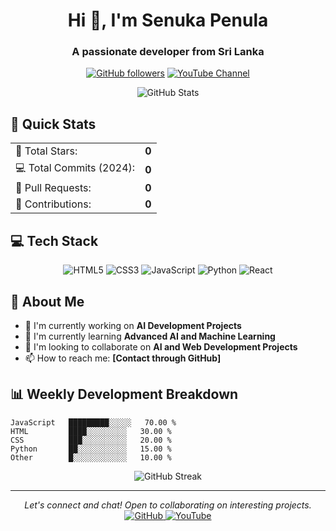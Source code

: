 <h1 align="center">Hi 👋, I'm Senuka Penula</h1>
<h3 align="center">A passionate developer from Sri Lanka</h3>

<div align="center">
  
[![GitHub followers](https://img.shields.io/github/followers/SenukaPenula?style=social)](https://github.com/SenukaPenula/)
[![YouTube Channel](https://img.shields.io/badge/YouTube-Channel-red)](https://youtube.com/channel/UCOlXwxUrDW2DlYw--0qnqsw)

</div>

<div align="center">
  <img src="https://github-readme-stats.vercel.app/api?username=SenukaPenula&show_icons=true&theme=radical" alt="GitHub Stats" />
</div>

## 🚀 Quick Stats

<table>
  <tr>
    <td>
      🌟 Total Stars: 
    </td>
    <td>
      <b>0</b>
    </td>
  </tr>
  <tr>
    <td>
      💻 Total Commits (2024):
    </td>
    <td>
      <b>0</b>
    </td>
  </tr>
  <tr>
    <td>
      🔄 Pull Requests:
    </td>
    <td>
      <b>0</b>
    </td>
  </tr>
  <tr>
    <td>
      🎯 Contributions:
    </td>
    <td>
      <b>0</b>
    </td>
  </tr>
</table>

## 💻 Tech Stack

<div align="center">

![HTML5](https://img.shields.io/badge/HTML5-E34F26?style=for-the-badge&logo=html5&logoColor=white)
![CSS3](https://img.shields.io/badge/CSS3-1572B6?style=for-the-badge&logo=css3&logoColor=white)
![JavaScript](https://img.shields.io/badge/JavaScript-F7DF1E?style=for-the-badge&logo=javascript&logoColor=black)
![Python](https://img.shields.io/badge/Python-3776AB?style=for-the-badge&logo=python&logoColor=white)
![React](https://img.shields.io/badge/React-20232A?style=for-the-badge&logo=react&logoColor=61DAFB)

</div>

## 🌟 About Me

- 🔭 I'm currently working on **AI Development Projects**
- 🌱 I'm currently learning **Advanced AI and Machine Learning**
- 👯 I'm looking to collaborate on **AI and Web Development Projects**
- 📫 How to reach me: **[Contact through GitHub]**

## 📊 Weekly Development Breakdown

```text
JavaScript   █████████░░░░░   70.00 % 
HTML         ████░░░░░░░░░   30.00 % 
CSS          ███░░░░░░░░░░   20.00 % 
Python       ██░░░░░░░░░░░   15.00 % 
Other        █░░░░░░░░░░░░   10.00 % 
```

<div align="center">
  <img src="https://github-readme-streak-stats.herokuapp.com/?user=SenukaPenula&theme=radical" alt="GitHub Streak" />
</div>

---

<div align="center">
  <i>Let's connect and chat! Open to collaborating on interesting projects.</i>

  <a href="https://github.com/SenukaPenula">
    <img alt="GitHub" src="https://img.shields.io/badge/GitHub-100000?style=for-the-badge&logo=github&logoColor=white" />
  </a>
  <a href="https://youtube.com/channel/UCOlXwxUrDW2DlYw--0qnqsw">
    <img alt="YouTube" src="https://img.shields.io/badge/YouTube-FF0000?style=for-the-badge&logo=youtube&logoColor=white" />
  </a>
</div>
